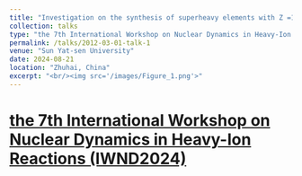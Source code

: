 ```yaml
---
title: "Investigation on the synthesis of superheavy elements with Z =119-121"
collection: talks
type: "the 7th International Workshop on Nuclear Dynamics in Heavy-Ion Reactions (IWND2024)"
permalink: /talks/2012-03-01-talk-1
venue: "Sun Yat-sen University"
date: 2024-08-21
location: "Zhuhai, China"
excerpt: "<br/><img src='/images/Figure_1.png'>"
---
```



# [the 7th International Workshop on Nuclear Dynamics in Heavy-Ion Reactions (IWND2024)](https://iwnd2024.scievent.com/)
